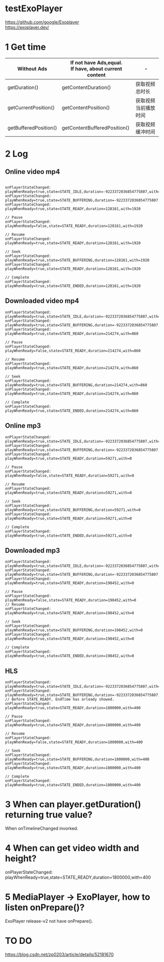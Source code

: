 # testExoPlayer

https://github.com/google/Exoplayer  
https://exoplayer.dev/

# 1 Get time

| Without Ads           | If not have Ads,equal. <br/>If have, about current content | -                    |
| --------------------- | ---------------------------------------------------------- | -------------------- |
| getDuration()         | getContentDuration()                                       | 获取视频总时长       |
| getCurrentPosition()  | getContentPosition()                                       | 获取视频当前播放时间 |
| getBufferedPosition() | getContentBufferedPosition()                               | 获取视频缓冲时间     |

# 2 Log

## Online video mp4

```

onPlayerStateChanged: playWhenReady=true,state=STATE_IDLE,duration=-9223372036854775807,with=0
onPlayerStateChanged: playWhenReady=true,state=STATE_BUFFERING,duration=-9223372036854775807,with=0
onPlayerStateChanged: playWhenReady=true,state=STATE_READY,duration=128161,with=1920

// Pause
onPlayerStateChanged: playWhenReady=false,state=STATE_READY,duration=128161,with=1920

// Resume
onPlayerStateChanged: playWhenReady=true,state=STATE_READY,duration=128161,with=1920

// Seek
onPlayerStateChanged: playWhenReady=true,state=STATE_BUFFERING,duration=128161,with=1920
onPlayerStateChanged: playWhenReady=true,state=STATE_READY,duration=128161,with=1920

// Complete
onPlayerStateChanged: playWhenReady=true,state=STATE_ENDED,duration=128161,with=1920
```

## Downloaded video mp4

```
onPlayerStateChanged: playWhenReady=true,state=STATE_IDLE,duration=-9223372036854775807,with=0
onPlayerStateChanged: playWhenReady=true,state=STATE_BUFFERING,duration=-9223372036854775807,with=0
onPlayerStateChanged: playWhenReady=true,state=STATE_READY,duration=214274,with=860

// Pause
onPlayerStateChanged: playWhenReady=false,state=STATE_READY,duration=214274,with=860

// Resume
onPlayerStateChanged: playWhenReady=true,state=STATE_READY,duration=214274,with=860

// Seek
onPlayerStateChanged: playWhenReady=true,state=STATE_BUFFERING,duration=214274,with=860
onPlayerStateChanged: playWhenReady=true,state=STATE_READY,duration=214274,with=860

// Complete
onPlayerStateChanged: playWhenReady=true,state=STATE_ENDED,duration=214274,with=860
```

## Online mp3

```
onPlayerStateChanged: playWhenReady=true,state=STATE_IDLE,duration=-9223372036854775807,with=0
onPlayerStateChanged: playWhenReady=true,state=STATE_BUFFERING,duration=-9223372036854775807,with=0
onPlayerStateChanged: playWhenReady=true,state=STATE_READY,duration=59271,with=0

// Pause
onPlayerStateChanged: playWhenReady=false,state=STATE_READY,duration=59271,with=0

// Resume
onPlayerStateChanged: playWhenReady=true,state=STATE_READY,duration=59271,with=0

// Seek
onPlayerStateChanged: playWhenReady=true,state=STATE_BUFFERING,duration=59271,with=0
onPlayerStateChanged: playWhenReady=true,state=STATE_READY,duration=59271,with=0

// Complete
onPlayerStateChanged: playWhenReady=true,state=STATE_ENDED,duration=59271,with=0
```

## Downloaded mp3

```
onPlayerStateChanged: playWhenReady=true,state=STATE_IDLE,duration=-9223372036854775807,with=0
onPlayerStateChanged: playWhenReady=true,state=STATE_BUFFERING,duration=-9223372036854775807,with=0
onPlayerStateChanged: playWhenReady=true,state=STATE_READY,duration=198452,with=0

// Pause
onPlayerStateChanged: playWhenReady=false,state=STATE_READY,duration=198452,with=0
// Resume
onPlayerStateChanged: playWhenReady=true,state=STATE_READY,duration=198452,with=0

// Seek
onPlayerStateChanged: playWhenReady=true,state=STATE_BUFFERING,duration=198452,with=0
onPlayerStateChanged: playWhenReady=true,state=STATE_READY,duration=198452,with=0

// Complete
onPlayerStateChanged: playWhenReady=true,state=STATE_ENDED,duration=198452,with=0
```

## HLS

```
onPlayerStateChanged: playWhenReady=true,state=STATE_IDLE,duration=-9223372036854775807,with=0
onPlayerStateChanged: playWhenReady=true,state=STATE_BUFFERING,duration=-9223372036854775807,with=0
// Before STATE_READY, EndTime has arleady showed.
onPlayerStateChanged: playWhenReady=true,state=STATE_READY,duration=1800000,with=400

// Pause
onPlayerStateChanged: playWhenReady=true,state=STATE_READY,duration=1800000,with=400

// Resume
onPlayerStateChanged: playWhenReady=false,state=STATE_READY,duration=1800000,with=400

// Seek
onPlayerStateChanged: playWhenReady=true,state=STATE_BUFFERING,duration=1800000,with=400
onPlayerStateChanged: playWhenReady=true,state=STATE_READY,duration=1800000,with=400

// Complete
onPlayerStateChanged: playWhenReady=true,state=STATE_ENDED,duration=1800000,with=400
```

# 3 When can player.getDuration() returning true value?

When onTimelineChanged invorked.

# 4 When can get video width and height?

onPlayerStateChanged: playWhenReady=true,state=STATE_READY,duration=1800000,with=400

# 5 MediaPlayer -> ExoPlayer, how to listen onPrepare()?

ExoPlayer release-v2 not have onPrepare().

# TO DO

https://blog.csdn.net/zp0203/article/details/52181670
